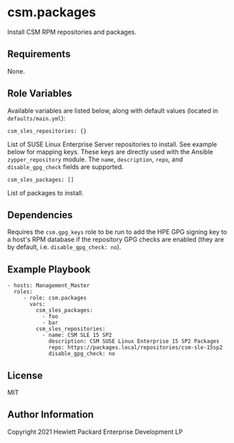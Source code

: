 csm.packages
=========

Install CSM RPM repositories and packages.


Requirements
------------

None.

Role Variables
--------------

Available variables are listed below, along with default values (located in
`defaults/main.yml`):

    csm_sles_repositories: {}

List of SUSE Linux Enterprise Server repositories to install. See example below
for mapping keys. These keys are directly used with the Ansible `zypper_repository`
module. The `name`, `description`, `repo`, and `disable_gpg_check` fields are
supported.

    csm_sles_packages: []

List of packages to install.

Dependencies
------------

Requires the `csm.gpg_keys` role to be run to add the HPE GPG signing key to a
host's RPM database if the repository GPG checks are enabled (they are by
default, i.e. `disable_gpg_check: no`).

Example Playbook
----------------

    - hosts: Management_Master
      roles:
         - role: csm.packages
           vars:
             csm_sles_packages:
               - foo
               - bar
             csm_sles_repositories:
               - name: CSM SLE 15 SP2
                 description: CSM SUSE Linux Enterprise 15 SP2 Packages
                 repo: https://packages.local/repositories/csm-sle-15sp2
                 disable_gpg_check: no

License
-------

MIT

Author Information
------------------

Copyright 2021 Hewlett Packard Enterprise Development LP
